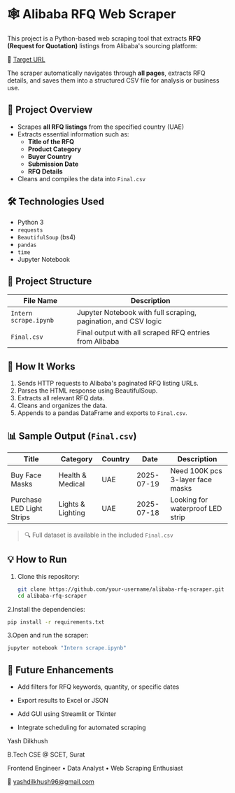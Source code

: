 # 🕸️ Alibaba RFQ Web Scraper

This project is a Python-based web scraping tool that extracts **RFQ (Request for Quotation)** listings from Alibaba's sourcing platform:

🔗 [Target URL](https://sourcing.alibaba.com/rfq/rfq_search_list.htm?spm=a2700.8073608.1998677541.1.82be65aaoUUItC&country=AE&recently=Y&tracelog=newest)

The scraper automatically navigates through **all pages**, extracts RFQ details, and saves them into a structured CSV file for analysis or business use.

## 📌 Project Overview

- Scrapes **all RFQ listings** from the specified country (UAE)
- Extracts essential information such as:
  - **Title of the RFQ**
  - **Product Category**
  - **Buyer Country**
  - **Submission Date**
  - **RFQ Details**
- Cleans and compiles the data into `Final.csv`

## 🛠️ Technologies Used

- Python 3
- `requests`
- `BeautifulSoup` (bs4)
- `pandas`
- `time`
- Jupyter Notebook

## 📂 Project Structure

| File Name            | Description                                                   |
|----------------------|---------------------------------------------------------------|
| `Intern scrape.ipynb`| Jupyter Notebook with full scraping, pagination, and CSV logic|
| `Final.csv`          | Final output with all scraped RFQ entries from Alibaba        |

## 🚀 How It Works

1. Sends HTTP requests to Alibaba's paginated RFQ listing URLs.
2. Parses the HTML response using BeautifulSoup.
3. Extracts all relevant RFQ data.
4. Cleans and organizes the data.
5. Appends to a pandas DataFrame and exports to `Final.csv`.

## 📊 Sample Output (`Final.csv`)

| Title                      | Category         | Country | Date       | Description                          |
|----------------------------|------------------|---------|------------|--------------------------------------|
| Buy Face Masks             | Health & Medical | UAE     | 2025-07-19 | Need 100K pcs 3-layer face masks     |
| Purchase LED Light Strips  | Lights & Lighting| UAE     | 2025-07-18 | Looking for waterproof LED strip     |

> 🔍 Full dataset is available in the included `Final.csv`

## 💡 How to Run

1. Clone this repository:

   ```bash
   git clone https://github.com/your-username/alibaba-rfq-scraper.git
   cd alibaba-rfq-scraper
   ```
2.Install the dependencies:
```bash
pip install -r requirements.txt
```
3.Open and run the scraper:
```bash
jupyter notebook "Intern scrape.ipynb"
```
## 🧠 Future Enhancements
  - Add filters for RFQ keywords, quantity, or specific dates

  - Export results to Excel or JSON

  - Add GUI using Streamlit or Tkinter

  - Integrate scheduling for automated scraping

Yash Dilkhush

B.Tech CSE @ SCET, Surat

Frontend Engineer • Data Analyst • Web Scraping Enthusiast

📧 yashdilkhush96@gmail.com
